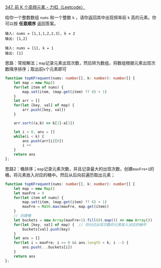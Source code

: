 [347. 前 K 个高频元素 - 力扣（Leetcode）](https://leetcode.cn/problems/top-k-frequent-elements/description/)

给你一个整数数组 `nums` 和一个整数 `k` ，请你返回其中出现频率前 `k` 高的元素。你可以按 **任意顺序** 返回答案。

```
输入: nums = [1,1,1,2,2,3], k = 2
输出: [1,2]

输入: nums = [1], k = 1
输出: [1]
```

思路：常规解法；`map`记录元素出现次数，然后转为数组，将数组根据元素出现次数降序排序；取出前`k`个元素即可

```typescript
function topKFrequent(nums: number[], k: number): number[] {
    let map = new Map()
    for(let item of nums) {
        map.set(item, (map.get(item) ?? 0) + 1)
    }
    let arr = []
    for(let [key, val] of map) {
        arr.push([key, val])
    }

    arr.sort((a,b) => b[1]-a[1])

    let i = 0, ans = []
    while(i < k) {
        ans.push(arr[i][0])
        i ++
    }
    return ans
};
```

思路2：桶排序；`map`记录元素次数，并且记录最大的出现次数，创建`maxFre+1`的桶，将元素放入对应的桶中。然后从后向前遍历取出元素；

```typescript
function topKFrequent(nums: number[], k: number): number[] {
    let map = new Map()
    let maxFre = 0
    for(let item of nums) {
        map.set(item, (map.get(item) ?? 0) + 1)
        maxFre = Math.max(maxFre, map.get(item))
    }
  	// 创建桶
    let buckets = new Array(maxFre+1).fill(0).map(() => new Array())
    for(let [key, val] of map) {  // 将对应出现次数的元素放入对应的桶中
        buckets[val].push(key)
    }
    let ans = []
    for(let i = maxFre; i >= 0 && ans.length < k; i --) {
        ans.push(...buckets[i])
    }
    return ans
};
```

